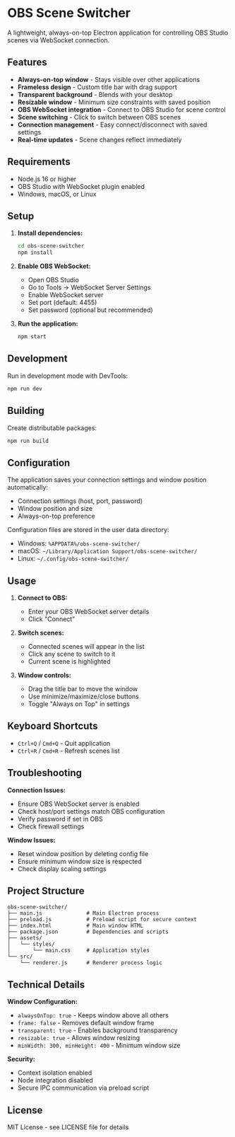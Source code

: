# OBS Scene Switcher

A lightweight, always-on-top Electron application for controlling OBS Studio scenes via WebSocket connection.

## Features

- **Always-on-top window** - Stays visible over other applications
- **Frameless design** - Custom title bar with drag support
- **Transparent background** - Blends with your desktop
- **Resizable window** - Minimum size constraints with saved position
- **OBS WebSocket integration** - Connect to OBS Studio for scene control
- **Scene switching** - Click to switch between OBS scenes
- **Connection management** - Easy connect/disconnect with saved settings
- **Real-time updates** - Scene changes reflect immediately

## Requirements

- Node.js 16 or higher
- OBS Studio with WebSocket plugin enabled
- Windows, macOS, or Linux

## Setup

1. **Install dependencies:**
   ```bash
   cd obs-scene-switcher
   npm install
   ```

2. **Enable OBS WebSocket:**
   - Open OBS Studio
   - Go to Tools → WebSocket Server Settings
   - Enable WebSocket server
   - Set port (default: 4455)
   - Set password (optional but recommended)

3. **Run the application:**
   ```bash
   npm start
   ```

## Development

Run in development mode with DevTools:
```bash
npm run dev
```

## Building

Create distributable packages:
```bash
npm run build
```

## Configuration

The application saves your connection settings and window position automatically:
- Connection settings (host, port, password)
- Window position and size
- Always-on-top preference

Configuration files are stored in the user data directory:
- Windows: `%APPDATA%/obs-scene-switcher/`
- macOS: `~/Library/Application Support/obs-scene-switcher/`
- Linux: `~/.config/obs-scene-switcher/`

## Usage

1. **Connect to OBS:**
   - Enter your OBS WebSocket server details
   - Click "Connect"

2. **Switch scenes:**
   - Connected scenes will appear in the list
   - Click any scene to switch to it
   - Current scene is highlighted

3. **Window controls:**
   - Drag the title bar to move the window
   - Use minimize/maximize/close buttons
   - Toggle "Always on Top" in settings

## Keyboard Shortcuts

- `Ctrl+Q` / `Cmd+Q` - Quit application
- `Ctrl+R` / `Cmd+R` - Refresh scenes list

## Troubleshooting

**Connection Issues:**
- Ensure OBS WebSocket server is enabled
- Check host/port settings match OBS configuration
- Verify password if set in OBS
- Check firewall settings

**Window Issues:**
- Reset window position by deleting config file
- Ensure minimum window size is respected
- Check display scaling settings

## Project Structure

```
obs-scene-switcher/
├── main.js              # Main Electron process
├── preload.js           # Preload script for secure context
├── index.html           # Main window HTML
├── package.json         # Dependencies and scripts
├── assets/
│   └── styles/
│       └── main.css     # Application styles
└── src/
    └── renderer.js      # Renderer process logic
```

## Technical Details

**Window Configuration:**
- `alwaysOnTop: true` - Keeps window above all others
- `frame: false` - Removes default window frame
- `transparent: true` - Enables background transparency
- `resizable: true` - Allows window resizing
- `minWidth: 300, minHeight: 400` - Minimum window size

**Security:**
- Context isolation enabled
- Node integration disabled
- Secure IPC communication via preload script

## License

MIT License - see LICENSE file for details